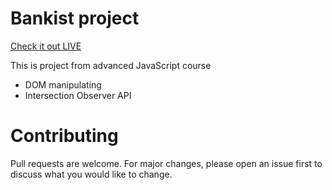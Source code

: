 # Bankist project

[Check it out LIVE](https://stankovics.github.io/Bankist/)

This is project from advanced JavaScript course

- DOM manipulating
- Intersection Observer API

# Contributing

Pull requests are welcome. For major changes, please open an issue first to discuss what you would like to change.